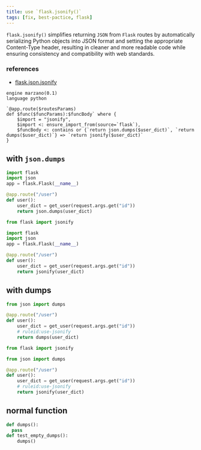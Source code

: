 ```yaml
---
title: use `flask.jsonify()`
tags: [fix, best-pactice, flask]
---
```


`flask.jsonify()` simplifies returning `JSON` from `Flask` routes by automatically serializing Python objects into JSON format and setting the appropriate Content-Type header, resulting in cleaner and more readable code while ensuring consistency and compatibility with web standards.

### references

- [flask.json.jsonify](https://flask.palletsprojects.com/en/2.2.x/api/#flask.json.jsonify)

```grit
engine marzano(0.1)
language python

`@app.route($routesParams)
def $func($funcParams):$funcBody` where {
    $import = "jsonify",
    $import <: ensure_import_from(source=`flask`),
    $funcBody <: contains or {`return json.dumps($user_dict)`, `return dumps($user_dict)`} => `return jsonify($user_dict)`
}
```

## with `json.dumps`

```python
import flask
import json
app = flask.Flask(__name__)

@app.route("/user")
def user():
    user_dict = get_user(request.args.get("id"))
    return json.dumps(user_dict)
```

```python
from flask import jsonify

import flask
import json
app = flask.Flask(__name__)

@app.route("/user")
def user():
    user_dict = get_user(request.args.get("id"))
    return jsonify(user_dict)
```

## with dumps

```python
from json import dumps

@app.route("/user")
def user():
    user_dict = get_user(request.args.get("id"))
    # ruleid:use-jsonify
    return dumps(user_dict)
```

```python
from flask import jsonify

from json import dumps

@app.route("/user")
def user():
    user_dict = get_user(request.args.get("id"))
    # ruleid:use-jsonify
    return jsonify(user_dict)
```

## normal function

```python
def dumps():
  pass
def test_empty_dumps():
    dumps()
```
